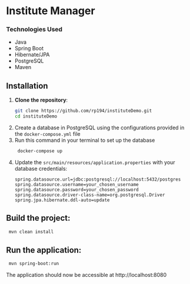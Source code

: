 # Institute Manager

### Technologies Used
- Java
- Spring Boot
- Hibernate/JPA
- PostgreSQL
- Maven

## Installation

1. **Clone the repository**:
   ```bash
   git clone https://github.com/rp194/instituteDemo.git
   cd instituteDemo
   ```
2. Create a database in PostgreSQL using the configurations provided in the `docker-compose.yml` file
3. Run this command in your terminal to set up the database
   ```bash
    docker-compose up
5. Update the `src/main/resources/application.properties` with your database credentials:
   ```properties
   spring.datasource.url=jdbc:postgresql://localhost:5432/postgres
   spring.datasource.username=your_chosen_username
   spring.datasource.password=your_chosen_password
   spring.datasource.driver-class-name=org.postgresql.Driver
   spring.jpa.hibernate.ddl-auto=update
   ```
## Build the project:
```bash
 mvn clean install
```
## Run the application:
```bash
 mvn spring-boot:run
```
The application should now be accessible at http://localhost:8080
